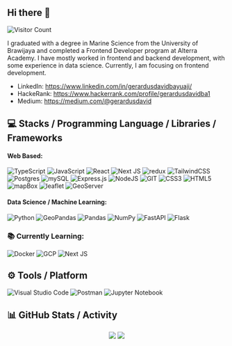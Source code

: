 ## Hi there 👋

![Visitor Count](https://komarev.com/ghpvc/?username=Gerardusdavidbayuaji) <br>

I graduated with a degree in Marine Science from the University of Brawijaya and completed a Frontend Developer program at Alterra Academy. I have mostly worked in frontend and backend development, with some experience in data science. Currently, I am focusing on frontend development.

- LinkedIn: https://www.linkedin.com/in/gerardusdavidbayuaji/
- HackeRank: https://www.hackerrank.com/profile/gerardusdavidba1
- Medium: https://medium.com/@gerardusdavid

## 💻 Stacks / Programming Language / Libraries / Frameworks

#### Web Based:

![TypeScript](https://img.shields.io/badge/typescript-%23007ACC.svg?style=for-the-badge&logo=typescript&logoColor=white) ![JavaScript](https://img.shields.io/badge/javascript-%23323330.svg?style=for-the-badge&logo=javascript&logoColor=white) ![React](https://img.shields.io/badge/react.js-%2320232a.svg?style=for-the-badge&logo=react&logoColor=white) ![Next JS](https://img.shields.io/badge/Next.js-black?style=for-the-badge&logo=next.js&logoColor=white) ![redux](https://img.shields.io/badge/redux-%23764ABC.svg?style=for-the-badge&logo=redux&logoColor=white) ![TailwindCSS](https://img.shields.io/badge/tailwindcss-%2338B2AC.svg?style=for-the-badge&logo=tailwind-css&logoColor=white) ![Postgres](https://img.shields.io/badge/postgres-%23316192.svg?style=for-the-badge&logo=postgresql&logoColor=white) ![mySQL](https://img.shields.io/badge/mysql-%234479A1.svg?style=for-the-badge&logo=mysql&logoColor=white) ![Express.js](https://img.shields.io/badge/express.js-%23404d59.svg?style=for-the-badge&logo=express&logoColor=%2361DAFB) ![NodeJS](https://img.shields.io/badge/node.js-6DA55F?style=for-the-badge&logo=node.js&logoColor=white) ![GIT](https://img.shields.io/badge/git-%23F05032?style=for-the-badge&logo=git&logoColor=white) ![CSS3](https://img.shields.io/badge/css3-%231572B6.svg?style=for-the-badge&logo=css3&logoColor=white) ![HTML5](https://img.shields.io/badge/html5-%23E34F26.svg?style=for-the-badge&logo=html5&logoColor=white) ![mapBox](https://img.shields.io/badge/mapbox-%23000000.svg?style=for-the-badge&logo=mapbox&logoColor=white) ![leaflet](https://img.shields.io/badge/leaflet-%23199900.svg?style=for-the-badge&logo=Leaflet&logoColor=white) ![GeoServer](https://img.shields.io/badge/geoserver-%234CB05B.svg?style=for-the-badge&logo=geoserver&logoColor=white)

#### Data Science / Machine Learning:

![Python](https://img.shields.io/badge/python-3670A0?style=for-the-badge&logo=python&logoColor=white) ![GeoPandas](https://img.shields.io/badge/geopandas-%23139C5A.svg?style=for-the-badge&logo=pandas&logoColor=white) ![Pandas](https://img.shields.io/badge/pandas-%23150458.svg?style=for-the-badge&logo=geopandas&logoColor=white) ![NumPy](https://img.shields.io/badge/numpy-%23013243.svg?style=for-the-badge&logo=numpy&logoColor=white) ![FastAPI](https://img.shields.io/badge/Django-%23005571?style=for-the-badge&logo=django) ![Flask](https://img.shields.io/badge/flask-%23000.svg?style=for-the-badge&logo=flask&logoColor=white)

### 📚 Currently Learning:

![Docker](https://img.shields.io/badge/docker-%230db7ed.svg?style=for-the-badge&logo=docker&logoColor=white) ![GCP](https://img.shields.io/badge/google_cloud_platform-%234285F4.svg?style=for-the-badge&logo=googlecloud&logoColor=white) ![Next JS](https://img.shields.io/badge/Next.js-black?style=for-the-badge&logo=next.js&logoColor=white)

## ⚙ Tools / Platform

![Visual Studio Code](https://img.shields.io/badge/Visual%20Studio%20Code-0078d7.svg?style=for-the-badge&logo=visual-studio-code&logoColor=white) ![Postman](https://img.shields.io/badge/Postman-FF6C37?style=for-the-badge&logo=postman&logoColor=white)
![Jupyter Notebook](https://img.shields.io/badge/jupyter-%23FA0F00.svg?style=for-the-badge&logo=jupyter&logoColor=white)

## 📊 GitHub Stats / Activity

<p align="center">
  <img src="https://github-profile-summary-cards.vercel.app/api/cards/repos-per-language?username=Gerardusdavidbayuaji&theme=github" />
  <img src="https://github-profile-summary-cards.vercel.app/api/cards/profile-details?username=Gerardusdavidbayuaji&theme=github" /> 
</p>
